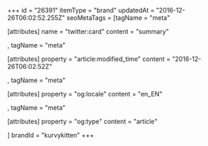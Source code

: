 +++
id = "26391"
itemType = "brand"
updatedAt = "2016-12-26T06:02:52.255Z"
seoMetaTags = [tagName = "meta"

[attributes]
name = "twitter:card"
content = "summary"

, tagName = "meta"

[attributes]
property = "article:modified_time"
content = "2016-12-26T06:02:52Z"

, tagName = "meta"

[attributes]
property = "og:locale"
content = "en_EN"

, tagName = "meta"

[attributes]
property = "og:type"
content = "article"

]
brandId = "kurvykitten"
+++

